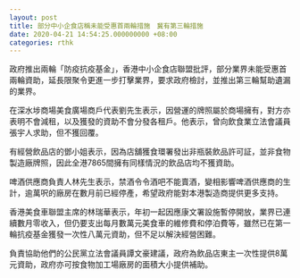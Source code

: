 ```yaml
---
layout: post
title: 部分中小企食店稱未能受惠首兩輪措施　冀有第三輪措施
date: 2020-04-21 14:54:25.000000000 +08:00
categories: rthk
---
```


政府推出兩輪「防疫抗疫基金」，香港中小企食店聯盟批評，部分業界未能受惠首兩輪資助，延長限聚令更進一步打擊業界，要求政府檢討，並推出第三輪幫助遺漏的業界。

在深水埗商場美食廣場商戶代表劉先生表示，因營運的牌照屬於商場擁有，對方亦表明不會減租，以及獲發的資助不會分發各租戶。他表示，曾向飲食業立法會議員張宇人求助，但不獲回覆。

有經營飲品店的鄧小姐表示，因為店舖獲食環署發出非瓶裝飲品許可証，並非食物製造廠牌照，因此全港7865間擁有同樣情況的飲品店均不獲資助。

啤酒供應商負責人林先生表示，禁酒令令酒吧不能賣酒，變相影響啤酒供應商的生計，逾萬呎的廠房在數月前已經停產，希望政府能對本港製造商提供更多支持。

香港美食車聯盟主席的林瑞華表示，年初一起因應康文署設施暫停開放，業界已連續數月零收入，但仍要支出每月數萬元美食車的維修費和停泊費等，雖然已在第一輪抗疫基金獲發一次性八萬元資助，但不足以解決經營困難。

負責協助他們的公民黨立法會議員譚文豪建議，政府為飲品店東主一次性提供8萬元資助，政府亦可按食物加工場廠房的面積大小提供補助。

